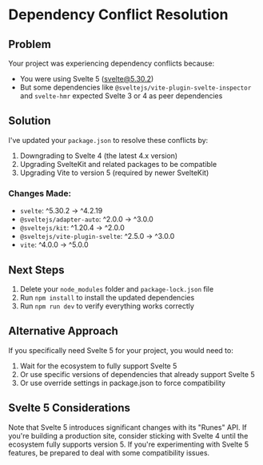 # Dependency Conflict Resolution

## Problem
Your project was experiencing dependency conflicts because:
- You were using Svelte 5 (svelte@5.30.2)
- But some dependencies like `@sveltejs/vite-plugin-svelte-inspector` and `svelte-hmr` expected Svelte 3 or 4 as peer dependencies

## Solution

I've updated your `package.json` to resolve these conflicts by:

1. Downgrading to Svelte 4 (the latest 4.x version)
2. Upgrading SvelteKit and related packages to be compatible
3. Upgrading Vite to version 5 (required by newer SvelteKit)

### Changes Made:
- `svelte`: ^5.30.2 → ^4.2.19
- `@sveltejs/adapter-auto`: ^2.0.0 → ^3.0.0
- `@sveltejs/kit`: ^1.20.4 → ^2.0.0
- `@sveltejs/vite-plugin-svelte`: ^2.5.0 → ^3.0.0
- `vite`: ^4.0.0 → ^5.0.0

## Next Steps

1. Delete your `node_modules` folder and `package-lock.json` file
2. Run `npm install` to install the updated dependencies
3. Run `npm run dev` to verify everything works correctly

## Alternative Approach

If you specifically need Svelte 5 for your project, you would need to:
1. Wait for the ecosystem to fully support Svelte 5
2. Or use specific versions of dependencies that already support Svelte 5
3. Or use override settings in package.json to force compatibility

## Svelte 5 Considerations

Note that Svelte 5 introduces significant changes with its "Runes" API. If you're building a production site, consider sticking with Svelte 4 until the ecosystem fully supports version 5. If you're experimenting with Svelte 5 features, be prepared to deal with some compatibility issues.
